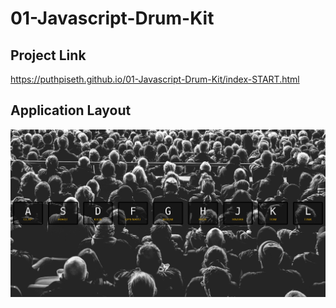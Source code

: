 # 01-Javascript-Drum-Kit

## Project Link
https://puthpiseth.github.io/01-Javascript-Drum-Kit/index-START.html

## Application Layout
![](ProjetMockUp.png)
